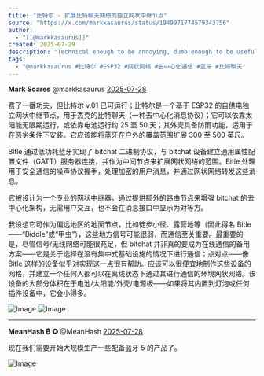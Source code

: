 ```yaml
---
title: "比特尔 - 扩展比特聊天网络的独立网状中继节点"
source: "https://x.com/markkasaurus/status/1949971774579343756"
author:
  - "[[@markkasaurus]]"
created: 2025-07-29
description: "Technical enough to be annoying, dumb enough to be useful. Focused on the branding and marketing layer of engineering.Founder of @Blokhaus"
tags:
  - "@markkasaurus #比特尔 #ESP32 #网状网络 #去中心化通信 #蓝牙 #比特聊天"
---
```

**Mark Soares** @markkasaurus [2025-07-28](https://x.com/markkasaurus/status/1949971774579343756/history)

  
费了一番功夫，但比特尔 v.01 已可运行；比特尔是一个基于 ESP32 的自供电独立网状中继节点，用于杰克的比特聊天（一种去中心化消息协议）；它可以依靠太阳能无限期运行，或依靠电池运行约 25 至 50 天；其外壳具备防雨功能，适用于在恶劣条件下安装。它应该能将蓝牙在户外的覆盖范围扩展 300 至 500 英尺。

Bitle 通过低功耗蓝牙实现了 bitchat 二进制协议，与 bitchat 设备建立通用属性配置文件（GATT）服务器连接，并作为中间节点来扩展网状网络的范围。Bitle 处理用于安全通信的噪声协议握手，处理加密的用户消息，并通过网状网络转发这些消息。

它被设计为一个专业的网状中继器，通过提供额外的路由节点来增强 bitchat 的去中心化架构，无需用户交互，也不会在消息接口中显示为对等方。

我设想它可作为偏远地区的地面节点，比如徒步小径、露营地等（因此得名 Bitle——“Biddle”或“甲虫”），这些地方信号可能很弱，而通信至关重要。最重要的是，尽管信号/无线网络可能很充足，但 bitchat 并非真的要成为在线通信的备用方案——它是关于选择在没有集中式基础设施的情况下进行通信；点对点——像 Bitle 这样的设备似乎对实现这一点很有帮助。应该可以很便宜地制作这些设备的网格，并建立一个任何人都可以在离线状态下通过其进行通信的环境网状网络。该设备的大部分体积在于电池/太阳能/外壳/电源板——如果将其内置到灯泡或任何插件设备中，它会小得多。

![Image](https://pbs.twimg.com/media/Gw-tJRxXQAEvl65?format=jpg&name=large) ![Image](https://pbs.twimg.com/media/Gw-vJYIWUAAe1b8?format=jpg&name=large)

---

**MeanHash ₿ ✪** @MeanHash [2025-07-28](https://x.com/MeanHash/status/1949982635205317075)

  
现在我们需要开始大规模生产一些配备蓝牙 5 的产品了。

![Image](https://pbs.twimg.com/media/Gw-635SXkAAeicv?format=jpg&name=large)
